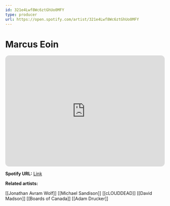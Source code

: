 ```yaml
---
id: 321e4Lwf8Wc6ztGhUo0MFY
type: producer
url: https://open.spotify.com/artist/321e4Lwf8Wc6ztGhUo0MFY
---
```

# Marcus Eoin

<iframe style="border-radius:12px" src="https://open.spotify.com/embed/artist/321e4Lwf8Wc6ztGhUo0MFY" width="100%" height="352" frameBorder="0" allowfullscreen="" allow="autoplay; clipboard-write; encrypted-media; fullscreen; picture-in-picture" loading="lazy"></iframe>

**Spotify URL:** [Link](https://open.spotify.com/artist/321e4Lwf8Wc6ztGhUo0MFY)

**Related artists:**

[[Jonathan Avram Wolf]]
[[Michael Sandison]]
[[cLOUDDEAD]]
[[David Madson]]
[[Boards of Canada]]
[[Adam Drucker]]
